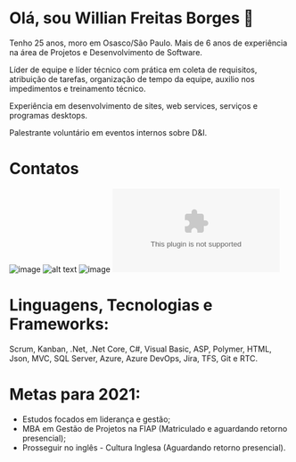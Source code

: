 # Olá, sou Willian Freitas Borges 👋

Tenho 25 anos, moro em Osasco/São Paulo.
Mais de 6 anos de experiência na área de Projetos e Desenvolvimento de Software.

Líder de equipe e líder técnico com prática em coleta de requisitos, atribuição de tarefas, organização de tempo da equipe, auxilio nos impedimentos e treinamento técnico.

Experiência em desenvolvimento de sites, web services, serviços e programas desktops.

Palestrante voluntário em eventos internos sobre D&I.

# Contatos
![image](https://user-images.githubusercontent.com/60119101/110640174-49006080-818f-11eb-9d46-dc2dcf70afa4.png)
![alt text](https://www.linkedin.com/in/willian-freitas-borges-2206/)
![image](https://user-images.githubusercontent.com/60119101/110640406-8d8bfc00-818f-11eb-816d-a8a576d6a4d5.png)
![alt text](willianfborges@hotmail.com)

# Linguagens, Tecnologias e Frameworks:
Scrum, Kanban, .Net, .Net Core, C#, Visual Basic, ASP, Polymer, HTML, Json, MVC, SQL Server, Azure, Azure DevOps, Jira, TFS, Git e RTC.

# Metas para 2021:
- Estudos focados em liderança e gestão;
- MBA em Gestão de Projetos na FIAP (Matriculado e aguardando retorno presencial);
- Prosseguir no inglês - Cultura Inglesa (Aguardando retorno presencial). 
